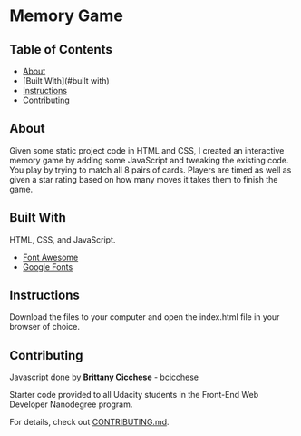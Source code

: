 # Memory Game

## Table of Contents

* [About](#about)
* [Built With](#built with)
* [Instructions](#instructions)
* [Contributing](#contributing)

## About

Given some static project code in HTML and CSS, I created an interactive memory game by adding some JavaScript and tweaking the existing code. You play by trying to match all 8 pairs of cards. Players are timed as well as given a star rating based on how many moves it takes them to finish the game.

## Built With

HTML, CSS, and JavaScript.
* [Font Awesome](https://fontawesome.com)
* [Google Fonts](https://fonts.google.com/)

## Instructions

Download the files to your computer and open the index.html file in your browser of choice.

## Contributing

Javascript done by  **Brittany Cicchese** - [bcicchese](https://github.com/bcicchese)

Starter code provided to all Udacity students in the Front-End Web Developer Nanodegree program.

For details, check out [CONTRIBUTING.md](CONTRIBUTING.md).
